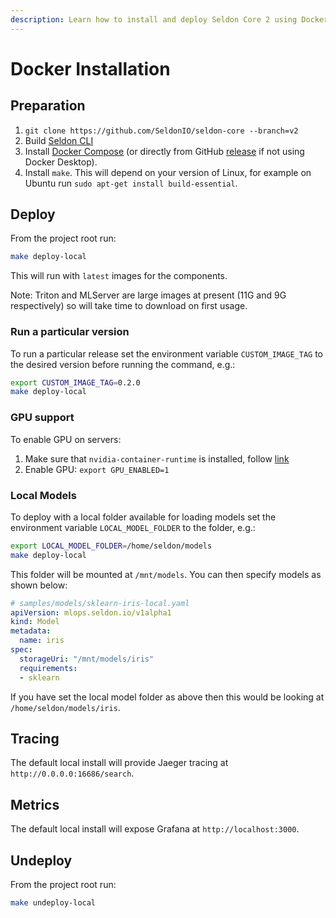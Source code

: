 ```yaml
---
description: Learn how to install and deploy Seldon Core 2 using Docker Compose, including GPU support, local model deployment, and monitoring setup.
---
```


# Docker Installation

## Preparation

1. `git clone https://github.com/SeldonIO/seldon-core --branch=v2`
2. Build [Seldon CLI](cli.md)
3. Install [Docker Compose](https://docs.docker.com/compose/install/) (or directly from GitHub
[release](https://github.com/docker/compose#linux) if not using Docker Desktop).
4. Install `make`. This will depend on your version of Linux, for example on Ubuntu run
`sudo apt-get install build-essential`.


## Deploy

From the project root run:

```sh
make deploy-local
```

This will run with `latest` images for the components.

Note: Triton and MLServer are large images at present (11G and 9G respectively) so will take time to
download on first usage.

### Run a particular version

To run a particular release set the environment variable `CUSTOM_IMAGE_TAG` to the desired version
before running the command, e.g.:

```sh
export CUSTOM_IMAGE_TAG=0.2.0
make deploy-local
```

### GPU support

To enable GPU on servers:

1. Make sure that `nvidia-container-runtime` is installed, follow [link](https://docs.docker.com/config/containers/resource_constraints/#gpu)
2. Enable GPU: `export GPU_ENABLED=1`


### Local Models

To deploy with a local folder available for loading models set the environment variable `LOCAL_MODEL_FOLDER`
to the folder, e.g.:

```sh
export LOCAL_MODEL_FOLDER=/home/seldon/models
make deploy-local
```

This folder will be mounted at `/mnt/models`. You can then specify models as shown below:

```yaml
# samples/models/sklearn-iris-local.yaml
apiVersion: mlops.seldon.io/v1alpha1
kind: Model
metadata:
  name: iris
spec:
  storageUri: "/mnt/models/iris"
  requirements:
  - sklearn
```

If you have set the local model folder as above then this would be looking at `/home/seldon/models/iris`.

## Tracing

The default local install will provide Jaeger tracing at `http://0.0.0.0:16686/search`.

## Metrics

The default local install will expose Grafana at `http://localhost:3000`.

## Undeploy

From the project root run:

```sh
make undeploy-local
```
